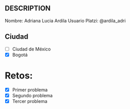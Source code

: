 ## DESCRIPTION

Nombre: Adriana Lucia Ardila
Usuario Platzi: @ardila_adri

## Ciudad
- [ ] Ciudad de México
- [X] Bogotá

# Retos:
  - [X] Primer problema
  - [X] Segundo problema
  - [X] Tercer problema
